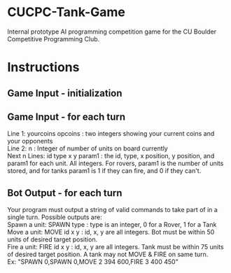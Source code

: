 # CUCPC-Tank-Game
Internal prototype AI programming competition game for the CU Boulder Competitive Programming Club.




# Instructions  
## Game Input - initialization  
## Game Input - for each turn  
Line 1: yourcoins opcoins : two integers showing your current coins and your opponents  
Line 2: n : Integer of number of units on board currently  
Next n Lines: id type x y param1 : the id, type, x position, y position, and param1 for each unit. All integers. For rovers, param1 is the number of units stored, and for tanks param1 is 1 if they can fire, and 0 if they can't.  
## Bot Output - for each turn  
Your program must output a string of valid commands to take part of in a single turn. Possible outputs are:  
Spawn a unit: SPAWN type : type is an integer, 0 for a Rover, 1 for a Tank  
Move a unit: MOVE id x y : id, x, y are all integers. Bot must be within 50 units of desired target position.  
Fire a unit: FIRE id x y : id, x, y are all integers. Tank must be within 75 units of desired target position. A tank may not MOVE & FIRE on same turn.  
Ex: "SPAWN 0,SPAWN 0,MOVE 2 394 600,FIRE 3 400 450"  